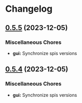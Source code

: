 # Changelog

## [0.5.5](https://github.com/gbbirkisson/spis/compare/gui-v0.5.4...gui-v0.5.5) (2023-12-05)


### Miscellaneous Chores

* **gui:** Synchronize spis versions

## [0.5.4](https://github.com/gbbirkisson/spis/compare/gui-v0.5.3...gui-v0.5.4) (2023-12-05)


### Miscellaneous Chores

* **gui:** Synchronize spis versions
